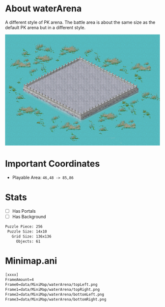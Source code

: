 # About waterArena
A different style of PK arena. The battle area is about the same size as the default PK arena but in a different style.

![Map Image](https://github.com/flickerstop/conquerMaps/blob/main/custom/waterArena/data/minimap/waterArena/main.png)

# Important Coordinates
- Playable Area: `46,48 -> 85,86`

# Stats
- [ ] Has Portals
- [ ] Has Background
```
Puzzle Piece: 256
 Puzzle Size: 14x10
   Grid Size: 136x136
     Objects: 61
```

# Minimap.ani
```
[xxxx]
FrameAmount=4
Frame0=data/MiniMap/waterArena/topLeft.png
Frame1=data/MiniMap/waterArena/topRight.png
Frame2=data/MiniMap/waterArena/bottomLeft.png
Frame3=data/MiniMap/waterArena/bottomRight.png
```

